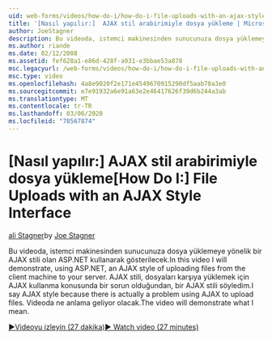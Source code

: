 ```yaml
---
uid: web-forms/videos/how-do-i/how-do-i-file-uploads-with-an-ajax-style-interface
title: '[Nasıl yapılır:]  AJAX stil arabirimiyle dosya yükleme | Microsoft Docs'
author: JoeStagner
description: Bu videoda, istemci makinesinden sunucunuza dosya yüklemeye yönelik bir AJAX stili olan ASP.NET kullanarak gösterilecek. Bir... için AJAX stili söyledim
ms.author: riande
ms.date: 02/12/2008
ms.assetid: fef628a1-e86d-428f-a931-e3bbae53a878
msc.legacyurl: /web-forms/videos/how-do-i/how-do-i-file-uploads-with-an-ajax-style-interface
msc.type: video
ms.openlocfilehash: 4a8e9020f2e171e4549670915290df5aab78a3e0
ms.sourcegitcommit: e7e91932a6e91a63e2e46417626f39d6b244a3ab
ms.translationtype: MT
ms.contentlocale: tr-TR
ms.lasthandoff: 03/06/2020
ms.locfileid: "78567874"
---
```

# <a name="how-do-i--file-uploads-with-an-ajax-style-interface"></a><span data-ttu-id="4e7c5-104">[Nasıl yapılır:]  AJAX stil arabirimiyle dosya yükleme</span><span class="sxs-lookup"><span data-stu-id="4e7c5-104">[How Do I:]  File Uploads with an AJAX Style Interface</span></span>

<span data-ttu-id="4e7c5-105">[ali Stagner](https://github.com/JoeStagner)</span><span class="sxs-lookup"><span data-stu-id="4e7c5-105">by [Joe Stagner](https://github.com/JoeStagner)</span></span>

<span data-ttu-id="4e7c5-106">Bu videoda, istemci makinesinden sunucunuza dosya yüklemeye yönelik bir AJAX stili olan ASP.NET kullanarak gösterilecek.</span><span class="sxs-lookup"><span data-stu-id="4e7c5-106">In this video I will demonstrate, using ASP.NET, an AJAX style of uploading files from the client machine to your server.</span></span> <span data-ttu-id="4e7c5-107">AJAX stili, dosyaları karşıya yüklemek için AJAX kullanma konusunda bir sorun olduğundan, bir AJAX stili söyledim.</span><span class="sxs-lookup"><span data-stu-id="4e7c5-107">I say AJAX style because there is actually a problem using AJAX to upload files.</span></span> <span data-ttu-id="4e7c5-108">Videoda ne anlama geliyor olacak.</span><span class="sxs-lookup"><span data-stu-id="4e7c5-108">The video will demonstrate what I mean.</span></span>

[<span data-ttu-id="4e7c5-109">&#9654;Videoyu izleyin (27 dakika)</span><span class="sxs-lookup"><span data-stu-id="4e7c5-109">&#9654; Watch video (27 minutes)</span></span>](https://channel9.msdn.com/Blogs/ASP-NET-Site-Videos/how-do-i-file-uploads-with-an-ajax-style-interface)
